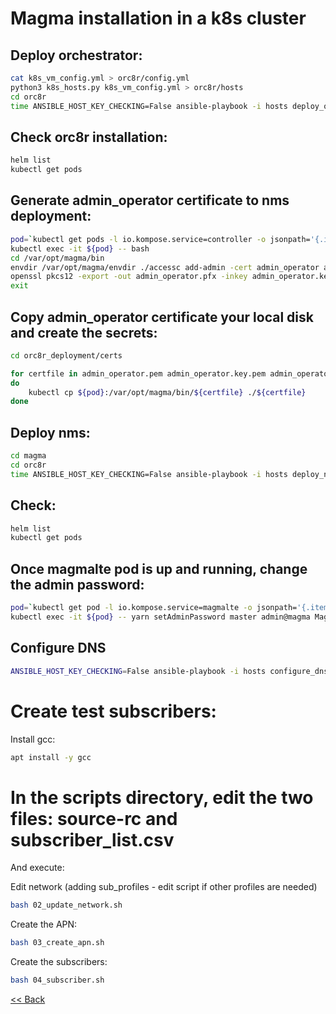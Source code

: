 # Magma installation in a k8s cluster

## Deploy orchestrator:
```bash 
cat k8s_vm_config.yml > orc8r/config.yml
python3 k8s_hosts.py k8s_vm_config.yml > orc8r/hosts
cd orc8r
time ANSIBLE_HOST_KEY_CHECKING=False ansible-playbook -i hosts deploy_orc8r.yml
```

## Check orc8r installation:
```bash
helm list
kubectl get pods
```

## Generate admin_operator certificate to nms deployment:
```bash
pod=`kubectl get pods -l io.kompose.service=controller -o jsonpath='{.items[0].metadata.name}'` && echo $pod
kubectl exec -it ${pod} -- bash
cd /var/opt/magma/bin
envdir /var/opt/magma/envdir ./accessc add-admin -cert admin_operator admin_operator
openssl pkcs12 -export -out admin_operator.pfx -inkey admin_operator.key.pem -in admin_operator.pem
exit
```

## Copy admin_operator certificate your local disk and create the secrets:
```bash
cd orc8r_deployment/certs

for certfile in admin_operator.pem admin_operator.key.pem admin_operator.pfx
do
    kubectl cp ${pod}:/var/opt/magma/bin/${certfile} ./${certfile}
done
```

## Deploy nms:
```bash 
cd magma
cd orc8r
time ANSIBLE_HOST_KEY_CHECKING=False ansible-playbook -i hosts deploy_nms.yml
```

## Check:
```bash
helm list
kubectl get pods
```

## Once magmalte pod is up and running, change the admin password:
```bash
pod=`kubectl get pod -l io.kompose.service=magmalte -o jsonpath='{.items[0].metadata.name}'` && echo $pod
kubectl exec -it ${pod} -- yarn setAdminPassword master admin@magma Magma123#
```

## Configure DNS
```bash
ANSIBLE_HOST_KEY_CHECKING=False ansible-playbook -i hosts configure_dns.yml
```

# Create test subscribers:

Install gcc:
``` bash
apt install -y gcc 
```

# In the scripts directory, edit the two files:  source-rc  and subscriber_list.csv

And execute:

Edit network (adding sub_profiles - edit script if other profiles are needed)
```bash
bash 02_update_network.sh
```

Create the APN:
```bash
bash 03_create_apn.sh
```

Create the subscribers:
```bash 
bash 04_subscriber.sh
```

[<< Back](../README.md)